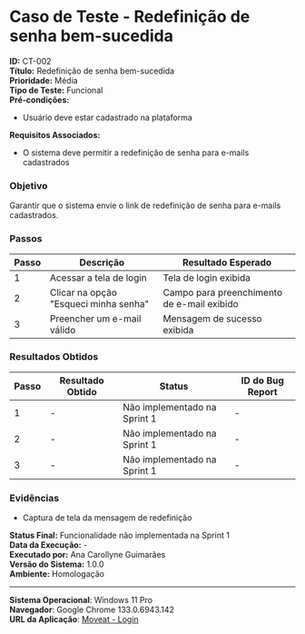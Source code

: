 # Caso de Teste - Redefinição de senha bem-sucedida

**ID:** CT-002  
**Título:** Redefinição de senha bem-sucedida  
**Prioridade:** Média  
**Tipo de Teste:** Funcional  
**Pré-condições:**  
- Usuário deve estar cadastrado na plataforma  

**Requisitos Associados:**  
- O sistema deve permitir a redefinição de senha para e-mails cadastrados  

### Objetivo
Garantir que o sistema envie o link de redefinição de senha para e-mails cadastrados.

### Passos
| Passo | Descrição                             | Resultado Esperado                          |
|-------|---------------------------------------|---------------------------------------------|
| 1     | Acessar a tela de login               | Tela de login exibida                       |
| 2     | Clicar na opção "Esqueci minha senha" | Campo para preenchimento de e-mail exibido  |
| 3     | Preencher um e-mail válido            | Mensagem de sucesso exibida                 |

### Resultados Obtidos
| Passo | Resultado Obtido                           | Status                       | ID do Bug Report  |
|-------|--------------------------------------------|------------------------------|-------------------|
| 1     | -                                          | Não implementado na Sprint 1 | -                 |
| 2     | -                                          | Não implementado na Sprint 1 | -                 |
| 3     | -                                          | Não implementado na Sprint 1 | -                 |

### Evidências
- Captura de tela da mensagem de redefinição

**Status Final:** Funcionalidade não implementada na Sprint 1  
**Data da Execução:** -  
**Executado por:** Ana Carollyne Guimarães  
**Versão do Sistema:** 1.0.0  
**Ambiente:** Homologação  

---
**Sistema Operacional**: Windows 11 Pro  
**Navegador**: Google Chrome 133.0.6943.142  
**URL da Aplicação**: [Moveat - Login](http://localhost:3000/login)